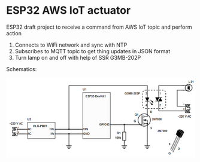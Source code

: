# ESP32 AWS IoT actuator

ESP32 draft project to receive a command from AWS IoT topic and perform action

1. Connects to WiFi network and sync with NTP
2. Subscribes to MQTT topic to get thing updates in JSON format
3. Turn lamp on and off with help of SSR G3MB-202P

Schematics:

![Electric Scheme](https://github.com/titov-vv/IoT-LightActuator/blob/master/electric_scheme.png?raw=true)

